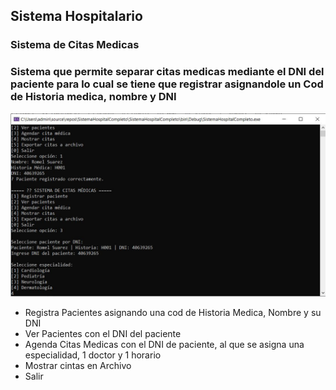 ## Sistema Hospitalario
### Sistema de Citas Medicas
### Sistema que permite separar citas medicas mediante el DNI del paciente para lo cual se tiene que registrar asignandole un Cod de Historia medica, nombre y DNI

![usuario](SISTEMA_HOSPITALARIO.JPG) 

- Registra Pacientes asignando una cod de Historia Medica, Nombre y su DNI
- Ver Pacientes con el DNI del paciente
- Agenda Citas Medicas con el DNI de paciente, al que se asigna una especialidad, 1 doctor y 1 horario
- Mostrar cintas en Archivo
- Salir 
